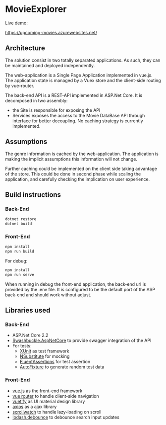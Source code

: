 # MovieExplorer

Live demo:

https://upcoming-movies.azurewebsites.net/

## Architecture

The solution consist in two totally separated applications. As such, they can be maintained and deployed independently. 

The web-application is a Single Page Application implemented in vue.js.
The application state is managed by a Vuex store and the client-side routing by vue-router.

The back-end API is a REST-API implemented in ASP.Net Core.
It is decomposed in two assembly: 
- the Site is responsible for exposing the API
- Services exposes the access to the Movie DataBase API through interface for better decoupling. 
No caching strategy is currently implemented.


## Assumptions

The genre information is  cached by the web-application.
The application is making the implicit assumptions this information will not change.

Further caching could be implemented on the client side taking advantage of the store.
This could be done in second phase while scaling the application, and carefully checking the implication on user experience.

## Build instructions

### Back-End

```bash
dotnet restore
dotnet build
```
### Front-End

```bash
npm install
npm run build
```

For debug:
```bash
npm install
npm run serve
```

When running in debug the front-end application, the back-end url is provided by the .env file.
It is configured to be the default port of the ASP back-end and should work without adjust.

## Libraries used

### Back-End
  - ASP.Net Core 2.2
  - [Swashbuckle.AspNetCore](https://github.com/domaindrivendev/Swashbuckle.AspNetCore) to provide swagger integration of the API
  - For tests:
    - [XUnit](https://xunit.net/) as test framework
    - [NSubstitute](https://nsubstitute.github.io/) for mocking
    - [FluentAssertions](https://fluentassertions.com/) for test assertion
    - [AutoFixture](https://github.com/AutoFixture/AutoFixture) to generate random test data

### Front-End

- [vue.js](https://vuejs.org/) as the front-end framework
- [vue router](https://router.vuejs.org/) to handle client-side navigation
- [vuetify](https://vuetifyjs.com/en/) as UI material design library
- [axios](https://github.com/axios/axios) as a ajax library
- [scrollwatch](https://edull24.github.io/ScrollWatch/) to handle lazy-loading on scroll
- [lodash.debounce](https://lodash.com/docs#debounce) to debounce search input updates


